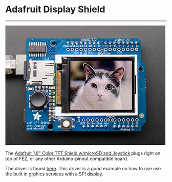 # Adafruit Display Shield
---
![Adafruit 1.8" Color TFT Shield w/microSD and Joystick](images/adafruit-tft-joystick-shield.jpg) 

The [Adafruit 1.8" Color TFT Shield w/microSD and Joystick](https://www.adafruit.com/product/802) plugs right on top of FEZ, or any other Arduino-pinout compatible board.

The driver is found [here](https://github.com/ghi-electronics/TinyCLR-Samples). This driver is a good example on how to use use the built in grphics services with a SPI display.
